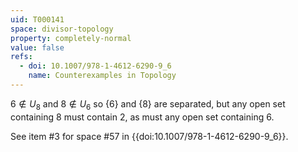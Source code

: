 ```yaml
---
uid: T000141
space: divisor-topology
property: completely-normal
value: false
refs:
  - doi: 10.1007/978-1-4612-6290-9_6
    name: Counterexamples in Topology
---
```

$6 \notin U_8$ and $8 \notin U_6$ so $\{6\}$ and $\{8\}$ are separated, but any open set containing $8$ must contain $2$, as must any open set containing $6$.

See item #3 for space #57 in {{doi:10.1007/978-1-4612-6290-9_6}}.
